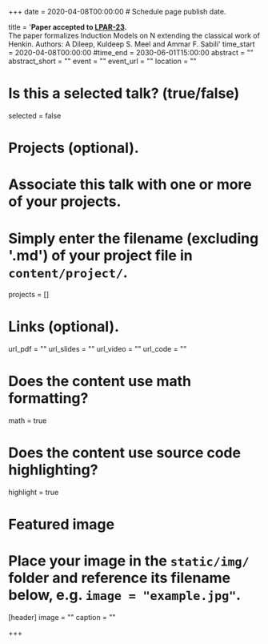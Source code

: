 +++
date = 2020-04-08T00:00:00  # Schedule page publish date.

title = '<b>Paper accepted to <a href="https://easychair.org/smart-program/LPAR23/">LPAR-23</a>.</b> <br>The paper formalizes Induction Models on N extending the classical work of Henkin. Authors: A Dileep, Kuldeep S. Meel and Ammar F. Sabili'
time_start = 2020-04-08T00:00:00
#time_end = 2030-06-01T15:00:00
abstract = ""
abstract_short = ""
event = ""
event_url = ""
location = ""

# Is this a selected talk? (true/false)
selected = false

# Projects (optional).
#   Associate this talk with one or more of your projects.
#   Simply enter the filename (excluding '.md') of your project file in `content/project/`.
projects = []

# Links (optional).
url_pdf = ""
url_slides = ""
url_video = ""
url_code = ""

# Does the content use math formatting?
math = true

# Does the content use source code highlighting?
highlight = true

# Featured image
# Place your image in the `static/img/` folder and reference its filename below, e.g. `image = "example.jpg"`.
[header]
image = ""
caption = ""

+++
